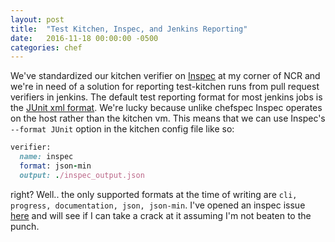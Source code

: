 ```yaml
---
layout: post
title:  "Test Kitchen, Inspec, and Jenkins Reporting"
date:   2016-11-18 00:00:00 -0500
categories: chef
---
```

We've standardized our kitchen verifier on
[Inspec](https://github.com/chef/inspec) at my corner of NCR and we're in need
of a solution for reporting test-kitchen runs from pull request verifiers in
jenkins. The default test reporting format for most jenkins jobs is the
[JUnit xml format](https://github.com/windyroad/JUnit-Schema). We're lucky
because unlike chefspec Inspec operates on the host rather than the kitchen vm.
This means that we can use Inspec's `--format JUnit` option in the kitchen
config file like so:

```ruby
verifier:
  name: inspec
  format: json-min
  output: ./inspec_output.json
```

right? Well.. the only supported formats at the time of writing are
`cli, progress, documentation, json, json-min`. I've opened an inspec issue
[here](https://github.com/chef/inspec/issues/1301) and will see if I can take a
crack at it assuming I'm not beaten to the punch.
